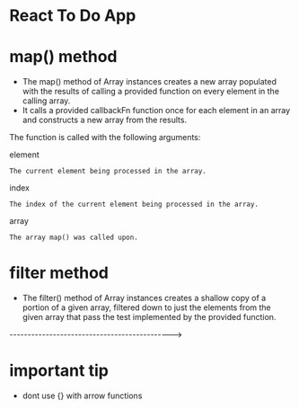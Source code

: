 # React To Do App 

# map() method
* The map() method of Array instances creates a new array populated with the results of calling a provided function on every element in the calling array. 
* It calls a provided callbackFn function once for each element in an array and constructs a new array from the results.

The function is called with the following arguments:

element

    The current element being processed in the array.
index

    The index of the current element being processed in the array.
array

    The array map() was called upon.


# filter method
* The filter() method of Array instances creates a shallow copy of a portion of a given array, filtered down to just the elements from the given array that pass the test implemented by the provided function.

 
--------------------------------------------->
# important tip 
* dont use {} with arrow functions 